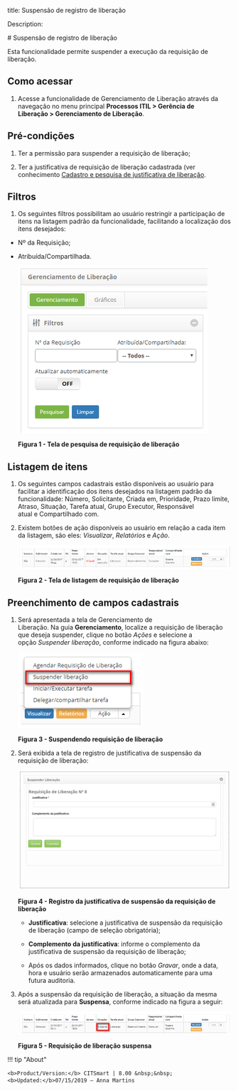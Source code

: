 title: Suspensão de registro de liberação

Description:

\# Suspensão de registro de liberação

Esta funcionalidade permite suspender a execução da requisição de liberação.

Como acessar
------------

1.  Acesse a funcionalidade de Gerenciamento de Liberação através da
    navegação no menu principal **Processos ITIL \> Gerência de
    Liberação \> Gerenciamento de Liberação**.

Pré-condições
-------------

1.  Ter a permissão para suspender a requisição de liberação;

2.  Ter a justificativa de requisição de liberação cadastrada (ver
    conhecimento [Cadastro e pesquisa de justificativa de
    liberação]().

Filtros
-------

1.  Os seguintes filtros possibilitam ao usuário restringir a participação de
    itens na listagem padrão da funcionalidade, facilitando a localização dos
    itens desejados:

-   Nº da Requisição;

-   Atribuída/Compartilhada.

    ![Criar](images/suspension-1.png)

    **Figura 1 - Tela de pesquisa de requisição de liberação**

Listagem de itens
-----------------

1.  Os seguintes campos cadastrais estão disponíveis ao usuário para facilitar a
    identificação dos itens desejados na listagem padrão da
    funcionalidade: Número, Solicitante, Criada em, Prioridade, Prazo limite,
    Atraso, Situação, Tarefa atual, Grupo Executor, Responsável
    atual e Compartilhado com.

2.  Existem botões de ação disponíveis ao usuário em relação a cada item da
    listagem, são eles: *Visualizar*, *Relatórios* e *Ação*.

    ![Criar](images/suspension-2.png)

    **Figura 2 - Tela de listagem de requisição de liberação**

Preenchimento de campos cadastrais
----------------------------------

1.  Será apresentada a tela de Gerenciamento de
    Liberação. Na guia **Gerenciamento**, localize a requisição de liberação que
    deseja suspender, clique no botão *Ações* e selecione a opção *Suspender
    liberação*, conforme indicado na figura abaixo:

    ![Criar](images/suspension-3.png)

    **Figura 3 - Suspendendo requisição de liberação**

1.  Será exibida a tela de registro de justificativa de suspensão da requisição
    de liberação:

    ![Criar](images/suspension-4.png)

    **Figura 4 - Registro da justificativa de suspensão da requisição de liberação**

    -   **Justificativa**: selecione a justificativa de suspensão da requisição de
    liberação (campo de seleção obrigatória);

    -   **Complemento da justificativa**: informe o complemento da justificativa de
    suspensão da requisição de liberação;

    -   Após os dados informados, clique no botão *Gravar*, onde a data, hora e
    usuário serão armazenados automaticamente para uma futura auditoria.

1.  Após a suspensão da requisição de liberação, a situação da mesma será
    atualizada para **Suspensa**, conforme indicado na figura a seguir:

    ![Criar](images/suspension-5.png)

    **Figura 5 - Requisição de liberação suspensa**

!!! tip "About"

    <b>Product/Version:</b> CITSmart | 8.00 &nbsp;&nbsp;
    <b>Updated:</b>07/15/2019 – Anna Martins

